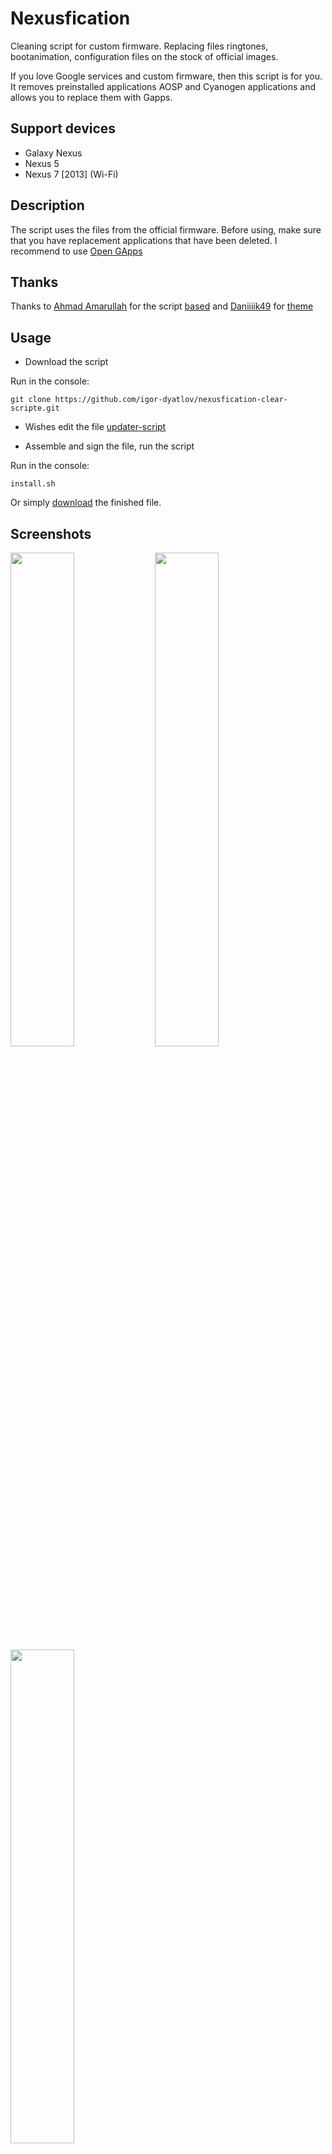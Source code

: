 # Nexusfication
Cleaning script for custom firmware. Replacing files ringtones, bootanimation, configuration files on the stock of official images.

If you love Google services and custom firmware, then this script is for you. It removes preinstalled applications AOSP and Cyanogen applications and allows you to replace them with Gapps.


## Support devices
- Galaxy Nexus
- Nexus 5
- Nexus 7 [2013] (Wi-Fi)

## Description
The script uses the files from the official firmware. Before using, make sure that you have replacement applications that have been deleted. I recommend to use [Open GApps](https://github.com/opengapps)

## Thanks
Thanks to [Ahmad Amarullah](https://github.com/amarullz) for the script [based](https://github.com/amarullz/AROMA-Installer) and [Daniiiik49](http://forum.xda-developers.com/member.php?u=5570742) for [theme](http://forum.xda-developers.com/android/themes/theme-material-theme-aroma-installer-t2902221)

## Usage
 - Download the script

Run in the console:

    git clone https://github.com/igor-dyatlov/nexusfication-clear-scripte.git

 - Wishes edit the file [updater-script](META-INF/com/google/android/updater-script)

 - Assemble and sign the file, run the script

Run in the console:

    install.sh

Or simply [download]() the finished file.     

## Screenshots
<img src="Screenshots/Screenshot-1.png" width="45%" />
<img src="Screenshots/Screenshot-2.png" width="45%" />
<img src="Screenshots/Screenshot-3.png" width="45%" />

### Donation
https://www.paypal.me/IgorDyatlov

### License
All files in this project are under the [LICENSE.md](LICENSE.md) license unless otherwise stated in the file or by a dependency's license file.
